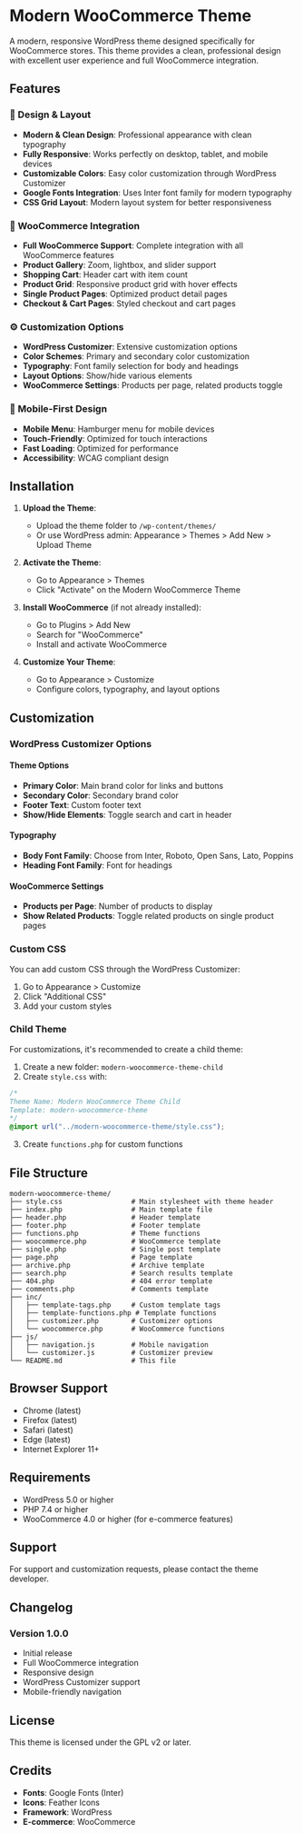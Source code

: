 # Modern WooCommerce Theme

A modern, responsive WordPress theme designed specifically for WooCommerce stores. This theme provides a clean, professional design with excellent user experience and full WooCommerce integration.

## Features

### 🎨 Design & Layout
- **Modern & Clean Design**: Professional appearance with clean typography
- **Fully Responsive**: Works perfectly on desktop, tablet, and mobile devices
- **Customizable Colors**: Easy color customization through WordPress Customizer
- **Google Fonts Integration**: Uses Inter font family for modern typography
- **CSS Grid Layout**: Modern layout system for better responsiveness

### 🛒 WooCommerce Integration
- **Full WooCommerce Support**: Complete integration with all WooCommerce features
- **Product Gallery**: Zoom, lightbox, and slider support
- **Shopping Cart**: Header cart with item count
- **Product Grid**: Responsive product grid with hover effects
- **Single Product Pages**: Optimized product detail pages
- **Checkout & Cart Pages**: Styled checkout and cart pages

### ⚙️ Customization Options
- **WordPress Customizer**: Extensive customization options
- **Color Schemes**: Primary and secondary color customization
- **Typography**: Font family selection for body and headings
- **Layout Options**: Show/hide various elements
- **WooCommerce Settings**: Products per page, related products toggle

### 📱 Mobile-First Design
- **Mobile Menu**: Hamburger menu for mobile devices
- **Touch-Friendly**: Optimized for touch interactions
- **Fast Loading**: Optimized for performance
- **Accessibility**: WCAG compliant design

## Installation

1. **Upload the Theme**:
   - Upload the theme folder to `/wp-content/themes/`
   - Or use WordPress admin: Appearance > Themes > Add New > Upload Theme

2. **Activate the Theme**:
   - Go to Appearance > Themes
   - Click "Activate" on the Modern WooCommerce Theme

3. **Install WooCommerce** (if not already installed):
   - Go to Plugins > Add New
   - Search for "WooCommerce"
   - Install and activate WooCommerce

4. **Customize Your Theme**:
   - Go to Appearance > Customize
   - Configure colors, typography, and layout options

## Customization

### WordPress Customizer Options

#### Theme Options
- **Primary Color**: Main brand color for links and buttons
- **Secondary Color**: Secondary brand color
- **Footer Text**: Custom footer text
- **Show/Hide Elements**: Toggle search and cart in header

#### Typography
- **Body Font Family**: Choose from Inter, Roboto, Open Sans, Lato, Poppins
- **Heading Font Family**: Font for headings

#### WooCommerce Settings
- **Products per Page**: Number of products to display
- **Show Related Products**: Toggle related products on single product pages

### Custom CSS

You can add custom CSS through the WordPress Customizer:
1. Go to Appearance > Customize
2. Click "Additional CSS"
3. Add your custom styles

### Child Theme

For customizations, it's recommended to create a child theme:

1. Create a new folder: `modern-woocommerce-theme-child`
2. Create `style.css` with:
```css
/*
Theme Name: Modern WooCommerce Theme Child
Template: modern-woocommerce-theme
*/
@import url("../modern-woocommerce-theme/style.css");
```
3. Create `functions.php` for custom functions

## File Structure

```
modern-woocommerce-theme/
├── style.css                 # Main stylesheet with theme header
├── index.php                 # Main template file
├── header.php                # Header template
├── footer.php                # Footer template
├── functions.php             # Theme functions
├── woocommerce.php           # WooCommerce template
├── single.php                # Single post template
├── page.php                  # Page template
├── archive.php               # Archive template
├── search.php                # Search results template
├── 404.php                   # 404 error template
├── comments.php              # Comments template
├── inc/
│   ├── template-tags.php     # Custom template tags
│   ├── template-functions.php # Template functions
│   ├── customizer.php        # Customizer options
│   └── woocommerce.php       # WooCommerce functions
├── js/
│   ├── navigation.js         # Mobile navigation
│   └── customizer.js         # Customizer preview
└── README.md                 # This file
```

## Browser Support

- Chrome (latest)
- Firefox (latest)
- Safari (latest)
- Edge (latest)
- Internet Explorer 11+

## Requirements

- WordPress 5.0 or higher
- PHP 7.4 or higher
- WooCommerce 4.0 or higher (for e-commerce features)

## Support

For support and customization requests, please contact the theme developer.

## Changelog

### Version 1.0.0
- Initial release
- Full WooCommerce integration
- Responsive design
- WordPress Customizer support
- Mobile-friendly navigation

## License

This theme is licensed under the GPL v2 or later.

## Credits

- **Fonts**: Google Fonts (Inter)
- **Icons**: Feather Icons
- **Framework**: WordPress
- **E-commerce**: WooCommerce
